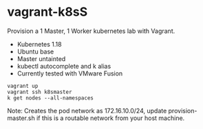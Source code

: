 # vagrant-k8sS

Provision a 1 Master, 1 Worker kubernetes lab with Vagrant.

- Kubernetes 1.18
- Ubuntu base
- Master untainted
- kubectl autocomplete and k alias
- Currently tested with VMware Fusion

```
vagrant up
vagrant ssh k8smaster
k get nodes --all-namespaces
```

Note: Creates the pod network as 172.16.10.0/24, update provision-master.sh 
if this is a routable network from your host machine.
